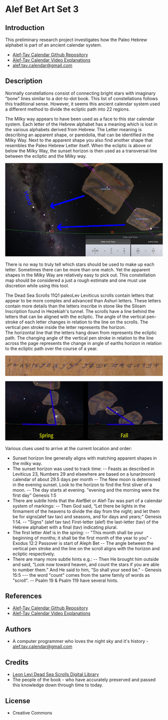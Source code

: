 # Alef Bet Art Set 3

## Introduction

This preliminary research project investigates how the
Paleo Hebrew alphabet is part of an ancient calendar system.

- [Alef-Tav Calendar Github Repository](https://github.com/alef-tav-calendar/alef-tav-calendar/)
- [Alef-Tav Calendar Video Explanations](https://www.youtube.com/playlist?list=PLbRaSh0207d5oxxRnekgN2GdKQNFtZT2z)
- alef.tav.calendar@gmail.com

## Description

Normally constellations consist of connecting bright stars with imaginary
"bone" lines similar to a dot-to-dot book.  This list of constellations
follows this traditional sense.  However, it seems this ancient calendar
system used a different method to divide the ecliptic path into 22 regions.

The Milky way appears to have been used as a face to this star calendar system.
Each letter of the Hebrew alphabet has a meaning which is lost in the various
alphabets derived from Hebrew. The Letter meaning is describing an apparent shape,
or pareidolia, that can be identified in the Milky Way.  Next to the apparent
shape you also find another shape that resembles the Paleo Hebrew Letter itself.
When the ecliptic is above or below the Milky Way, the sunset horizon is then used
as a transversal line between the ecliptic and the Milky way.

![](illustrations/matching_apparent_shapes.jpg)

There is no way to truly tell which stars should be used to make up each
letter.  Sometimes there can be more than one match.  Yet the apparent 
shapes in the Milky Way are relatively easy to pick out. This constellation
map should be considered a just a rough estimate and one must use discretion
while using this tool.

The Dead Sea Scrolls 11Q1 paleoLev Leviticus scrolls contain letters 
that appear to be more complex and advanced than Ashuri letters. These
letters contain more details than the letters inscribe in stone like
the Siloam Inscription found in Hezekiah's tunnel.  The scrolls have a line behind
the letters that can be aligned with the ecliptic.  The angle of the vertical
pen-stroke of each letter changes in relation to the line on the scrolls.
The vertical pen stroke inside the letter represents the horizon.  
The horizontal line that the letters hang down from represents
the ecliptic path.  The changing angle of the vertical pen stroke in relation to the 
line across the page represents the change in angle of earths horizon
in relation to the ecliptic path over the course of a year.

![](illustrations/alphabet_angles.jpg)

![](illustrations/align_letters_on_ecliptic.jpg)
 
Various clues used to arrive at the current location and order:
- Sunset horizon line generally aligns with matching apparent shapes in the milky way.
- The sunset horizon was used to track time:
-- Feasts as described in Leviticus 23, Numbers 29 and elsewhere are based on a lunar(moon) calendar of about 29.5 days per month
-- The New moon is determined in the evening sunset.  Look to the horizon to find the first sliver of a moon.
-- The day starts at evening.  "evening and the morning were the first day" Genesis 1:5
- There are subtle hints that the AlefBet or Alef-Tav was part of a calendar system of markings:
-- Then God said, “Let there be lights in the firmament of the heavens to divide the day from the night; and let them be for signs(alef tav tav) and seasons, and for days and years;" Genesis 1:14.
-- "Signs" (alef tav tav)  First-letter (alef) the last-letter (tav) of the Hebrew alphabet with a final (tav) indicating plural.
- The first letter Alef is in the spring:
-- "This month shall be your beginning of months; it shall be the first month of the year to you" - Exodus 12:2  Passover is start of Aleph Bet
-- The angle between the vertical pen stroke and the line on the scroll aligns with the horizon and ecliptic respectively.
- There are many more subtle hints e.g.:
-- Then He brought him outside and said, “Look now toward heaven,
 and count the stars if you are able to number them.”
 And He said to him, “So shall your seed be." - Genesis 15:5
--- the word "count" comes from the same family of words as "scroll".
-- Psalm 19 & Psalm 119 have several hints.

## References

- [Alef-Tav Calendar Github Repository](https://github.com/alef-tav-calendar/alef-tav-calendar/)
- [Alef-Tav Calendar Video Explanations](https://www.youtube.com/playlist?list=PLbRaSh0207d5oxxRnekgN2GdKQNFtZT2z)

## Authors

- A computer programmer who loves the night sky and it's history - alef.tav.calendar@gmail.com

## Credits

- [Leon Levi Dead Sea Scrolls Digital Library](https://www.deadseascrolls.org.il/)
- The people of the book - who have accurately preserved and passed this knowledge down through time to today.
 
## License

- Creative Commons

